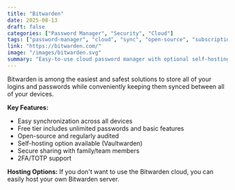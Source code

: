 ```yaml
---
title: "Bitwarden"
date: 2025-08-13
draft: false
categories: ["Password Manager", "Security", "Cloud"]
tags: ["password-manager", "cloud", "sync", "open-source", "subscription"]
link: "https://bitwarden.com/"
image: "/images/bitwarden.svg"
summary: "Easy-to-use cloud password manager with optional self-hosting."
---
```


Bitwarden is among the easiest and safest solutions to store all of your logins and passwords while conveniently keeping them synced between all of your devices.

**Key Features:**
- Easy synchronization across all devices
- Free tier includes unlimited passwords and basic features
- Open-source and regularly audited
- Self-hosting option available (Vaultwarden)
- Secure sharing with family/team members
- 2FA/TOTP support

**Hosting Options:** If you don't want to use the Bitwarden cloud, you can easily host your own Bitwarden server.